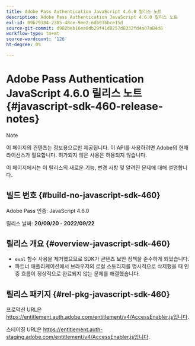 ```yaml
---
title: Adobe Pass Authentication JavaScript 4.6.0 릴리스 노트
description: Adobe Pass Authentication JavaScript 4.6.0 릴리스 노트
exl-id: 09b79384-2385-48ce-9ee2-6db93bbce15d
source-git-commit: d982beb16ea0db29f41d0257d8332fd4a07a84d8
workflow-type: tm+mt
source-wordcount: '126'
ht-degree: 0%

---
```


# Adobe Pass Authentication JavaScript 4.6.0 릴리스 노트 {#javascript-sdk-460-release-notes}

>[!NOTE]
>
>이 페이지의 컨텐츠는 정보용으로만 제공됩니다. 이 API를 사용하려면 Adobe의 현재 라이선스가 필요합니다. 허가되지 않은 사용은 허용되지 않습니다.

이 페이지에서는 이 릴리스의 새로운 기능, 변경 사항 및 알려진 문제에 대해 설명합니다.

## 빌드 번호 {#build-no-javascript-sdk-460}

Adobe Pass 인증: JavaScript 4.6.0

릴리스 날짜: **20/09/20 - 2022/09/22**


## 릴리스 개요 {#overview-javascript-sdk-460}

* `eval` 함수 사용을 제거했으므로 SDK가 콘텐츠 보안 정책을 준수하게 되었습니다.
* 파트너 애플리케이션에서 브라우저의 로컬 스토리지를 명시적으로 삭제했을 때 인증 흐름이 정상적으로 완료되지 않는 문제를 해결했습니다.


## 릴리스 패키지 {#rel-pkg-javascript-sdk-460}

프로덕션 URL은 https://entitlement.auth.adobe.com/entitlement/v4/AccessEnabler.js입니다.

스테이징 URL은 https://entitlement.auth-staging.adobe.com/entitlement/v4/AccessEnabler.js입니다.
